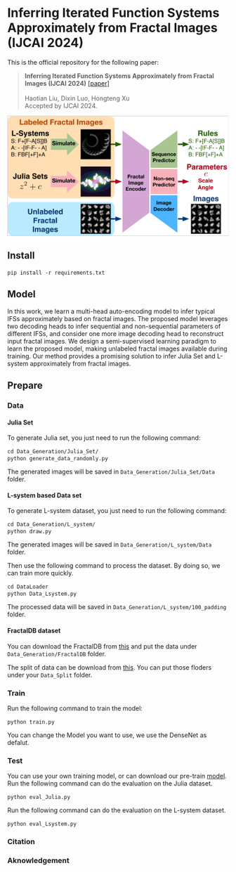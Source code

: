 # Inferring Iterated Function Systems Approximately from Fractal Images (IJCAI 2024)
This is the official repository for the following paper:

>**Inferring Iterated Function Systems Approximately from Fractal Images (IJCAI 2024)**  [[paper]](https://openreview.net/pdf?id=wB2R7QQncw)<br>
 <br>Haotian Liu, Dixin Luo, Hongteng Xu<br>
 Accepted by IJCAI 2024.
 
![Scheme](/assets/scheme.png "Learning Scheme")

## Install

```commandline
pip install -r requirements.txt
```

## Model
In this work, we learn a multi-head auto-encoding model to infer typical IFSs approximately based on fractal images. The proposed model leverages two decoding heads to infer sequential and non-sequential parameters of different IFSs, and consider one more image decoding head to reconstruct input fractal images. We design a semi-supervised learning paradigm to learn the proposed model, making unlabeled
fractal images available during training. Our method provides a promising solution to infer Julia Set and L-system approximately from fractal images.

## Prepare

### Data
#### Julia Set
To generate Julia set, you just need to run the following command:
```
cd Data_Generation/Julia_Set/
python generate_data_randomly.py
```
The generated images will be saved in ```Data_Generation/Julia_Set/Data``` folder.

#### L-system based Data set
To generate L-system dataset, you just need to run the following command:
```
cd Data_Generation/L_system/
python draw.py
```
The generated images will be saved in ```Data_Generation/L_system/Data``` folder.

Then use the following command to process the dataset. By doing so, we can train more quickly.
```
cd DataLoader
python Data_Lsystem.py
```

The processed data will be saved in ```Data_Generation/L_system/100_padding``` folder.

#### FractalDB dataset
You can download the FractalDB from [this](https://hirokatsukataoka16.github.io/Pretraining-without-Natural-Images/#dataset) and put the data under ```Data_Generation/FractalDB``` folder.


The split of data can be download from [this](https://drive.google.com/drive/folders/1zQ70SWF0BJS2aLpBE1-W41VUf7VPafW6?usp=drive_link). You can put those floders under your ```Data_Split``` folder.

### Train
Run the following command to train the model:
```
python train.py
```
You can change the Model you want to use, we use the DenseNet as defalut.

### Test
You can use your own training model, or can download our pre-train [model](https://drive.google.com/drive/folders/14OmoIQdZU_RhWo0uhW4rN2XBAn5I4vS9?usp=drive_link).
Run the following command can do the evaluation on the Julia dataset.
```
python eval_Julia.py
```

Run the following command can do the evaluation on the L-system dataset.
```
python eval_Lsystem.py
```

### Citation

### Aknowledgement


